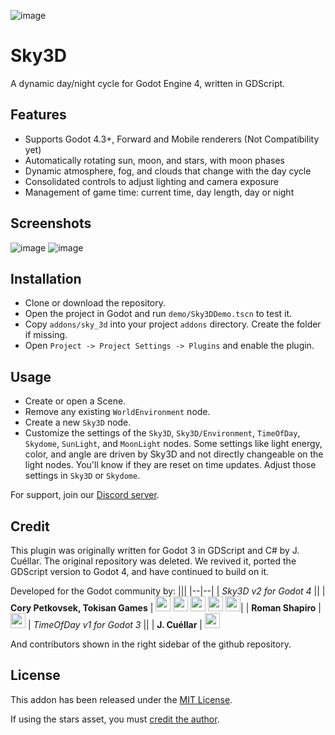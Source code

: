 ![image](https://github.com/TokisanGames/Sky3D/blob/main/screenshots/sky3d-800px.jpg)


# Sky3D

A dynamic day/night cycle for Godot Engine 4, written in GDScript.


## Features

* Supports Godot 4.3+, Forward and Mobile renderers (Not Compatibility yet)
* Automatically rotating sun, moon, and stars, with moon phases
* Dynamic atmosphere, fog, and clouds that change with the day cycle
* Consolidated controls to adjust lighting and camera exposure
* Management of game time: current time, day length, day or night


## Screenshots

![image](https://github.com/TokisanGames/Sky3D/blob/main/screenshots/oota-tree-800px.jpg)
![image](https://github.com/TokisanGames/Sky3D/blob/main/screenshots/oota-windmill-800px.jpg)


## Installation

* Clone or download the repository. 
* Open the project in Godot and run `demo/Sky3DDemo.tscn` to test it.
* Copy `addons/sky_3d` into your project `addons` directory. Create the folder if missing.
* Open `Project -> Project Settings -> Plugins` and enable the plugin. 


## Usage

* Create or open a Scene.
* Remove any existing `WorldEnvironment` node.
* Create a new `Sky3D` node.
* Customize the settings of the `Sky3D`, `Sky3D/Environment`, `TimeOfDay`, `Skydome`, `SunLight`, and `MoonLight` nodes. Some settings like light energy, color, and angle are driven by Sky3D and not directly changeable on the light nodes. You'll know if they are reset on time updates. Adjust those settings in `Sky3D` or `Skydome`.

For support, join our [Discord server](https://tokisan.com/discord).


## Credit

This plugin was originally written for Godot 3 in GDScript and C# by J. Cuéllar. The original repository was deleted. We revived it, ported the GDScript version to Godot 4, and have continued to build on it.

Developed for the Godot community by:
|||
|--|--|
| *Sky3D v2 for Godot 4* ||
| **Cory Petkovsek, Tokisan Games** | [<img src="https://github.com/dmhendricks/signature-social-icons/blob/master/icons/round-flat-filled/35px/twitter.png?raw=true" width="24"/>](https://twitter.com/TokisanGames) [<img src="https://github.com/dmhendricks/signature-social-icons/blob/master/icons/round-flat-filled/35px/github.png?raw=true" width="24"/>](https://github.com/TokisanGames) [<img src="https://github.com/dmhendricks/signature-social-icons/blob/master/icons/round-flat-filled/35px/www.png?raw=true" width="24"/>](https://tokisan.com/) [<img src="https://github.com/dmhendricks/signature-social-icons/blob/master/icons/round-flat-filled/35px/discord.png?raw=true" width="24"/>](https://tokisan.com/discord) [<img src="https://github.com/dmhendricks/signature-social-icons/blob/master/icons/round-flat-filled/35px/youtube.png?raw=true" width="24"/>](https://www.youtube.com/@TokisanGames)|
| **Roman Shapiro** | [<img src="https://github.com/dmhendricks/signature-social-icons/blob/master/icons/round-flat-filled/35px/github.png?raw=true" width="24"/>](https://github.com/rds1983)
| *TimeOfDay v1 for Godot 3* ||
| **J. Cuéllar** | [<img src="https://github.com/dmhendricks/signature-social-icons/blob/master/icons/round-flat-filled/35px/twitter.png?raw=true" width="24"/>](https://twitter.com/JayKuellar) 

And contributors shown in the right sidebar of the github repository.


## License

This addon has been released under the [MIT License](LICENSE.txt).

If using the stars asset, you must [credit the author](https://github.com/TokisanGames/Sky3D/blob/main/addons/sky_3d/assets/thirdparty/textures/milkyway/LICENSE.md).
